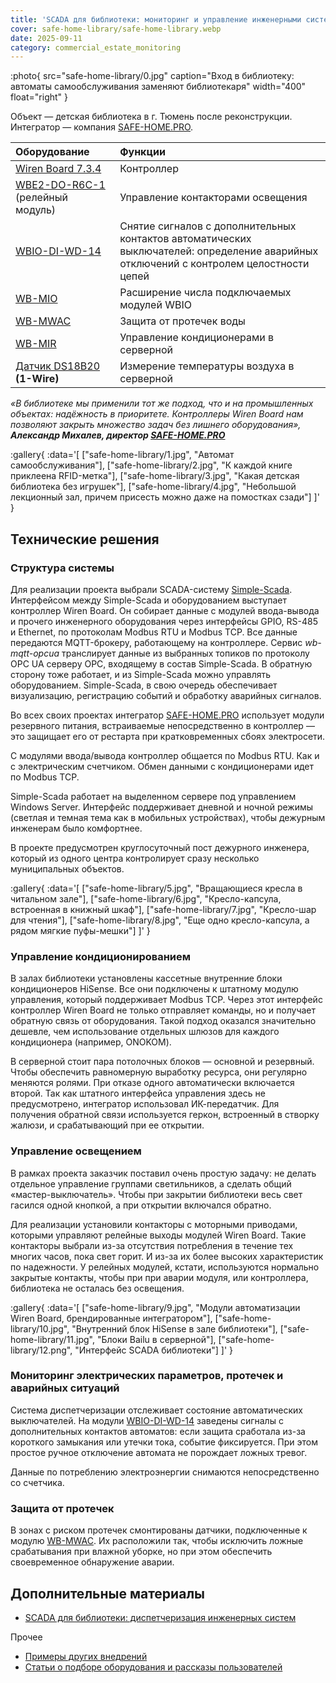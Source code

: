 ```yaml
---
title: 'SCADA для библиотеки: мониторинг и управление инженерными системами'
cover: safe-home-library/safe-home-library.webp
date: 2025-09-11
category: commercial_estate_monitoring
---
```


:photo{
    src="safe-home-library/0.jpg"
    caption="Вход в библиотеку: автоматы самообслуживания заменяют библиотекаря"
    width="400"
    float="right"
}

Объект — детская библиотека в г. Тюмень после реконструкции. Интегратор — компания [SAFE-HOME.PRO](http://SAFE-HOME.PRO).

| Оборудование | Функции |
| :---- | :---- |
| [Wiren Board 7.3.4](https://wirenboard.com/ru/catalog/kontrollery/) | Контроллер |
| [WBE2-DO-R6C-1](https://wirenboard.com/ru/product/WBE2-DO-R6C-1/) (релейный модуль) | Управление контакторами освещения |
| [WBIO-DI-WD-14](https://wirenboard.com/ru/product/WBIO-DI-WD-14/) | Снятие сигналов с дополнительных контактов автоматических выключателей: определение аварийных отключений с контролем целостности цепей |
| [WB-MIO](https://wirenboard.com/ru/product/WB-MIO/) | Расширение числа подключаемых модулей WBIO |
| [WB-MWAC](https://wirenboard.com/ru/product/WB-MWAC/) | Защита от протечек воды |
| [WB-MIR](https://wirenboard.com/ru/product/WB-MIR-v1/) | Управление кондиционерами в серверной |
| [Датчик DS18B20](https://wirenboard.com/ru/product/1wire-DS18B20/) **(1-Wire)** | Измерение температуры воздуха в серверной |

_«В библиотеке мы применили тот же подход, что и на промышленных объектах: надёжность в приоритете. Контроллеры Wiren Board нам позволяют закрыть множество задач без лишнего оборудования», **Александр Михалев, директор [SAFE-HOME.PRO](http://SAFE-HOME.PRO)**_


:gallery{
    :data='[
        ["safe-home-library/1.jpg", "Автомат самообслуживания"],
        ["safe-home-library/2.jpg", "К каждой книге приклеена RFID-метка"],
        ["safe-home-library/3.jpg", "Какая детская библиотека без игрушек"],
        ["safe-home-library/4.jpg", "Небольшой лекционный зал, причем присесть можно даже на помостках сзади"]
    ]'
}


## Технические решения

### Структура системы

Для реализации проекта выбрали SCADA-систему [Simple-Scada](https://simple-scada.com/). Интерфейсом между Simple-Scada и оборудованием выступает контроллер Wiren Board. Он собирает данные  с модулей ввода-вывода и прочего инженерного оборудования через интерфейсы GPIO, RS-485 и Ethernet, по  протоколам Modbus RTU и Modbus TCP. Все данные передаются MQTT-брокеру, работающему на контроллере. Сервис *wb-mqtt-opcua* транслирует данные из выбранных топиков по протоколу OPC UA серверу OPC, входящему в состав Simple-Scada. В обратную сторону тоже работает, и из Simple-Scada можно управлять оборудованием. Simple-Scada, в свою очередь обеспечивает визуализацию, регистрацию событий и обработку аварийных сигналов. 

Во всех своих проектах интегратор [SAFE-HOME.PRO](http://safe-home.pro/) использует модули резервного питания, встраиваемые непосредственно в контроллер — это защищает его от рестарта при кратковременных сбоях электросети. 

С модулями ввода/вывода контроллер общается по Modbus RTU. Как и с электрическим счетчиком. Обмен данными с кондиционерами идет по Modbus TCP. 

Simple-Scada работает на выделенном сервере под управлением Windows Server. Интерфейс поддерживает дневной и ночной режимы (светлая и темная тема как в мобильных устройствах), чтобы дежурным инженерам было комфортнее.

В проекте предусмотрен круглосуточный пост дежурного инженера, который из одного центра контролирует сразу несколько муниципальных объектов.

:gallery{
    :data='[
        ["safe-home-library/5.jpg", "Вращающиеся кресла в читальном зале"],
        ["safe-home-library/6.jpg", "Кресло-капсула, встроенная в книжный шкаф"],
        ["safe-home-library/7.jpg", "Кресло-шар для чтения"],
        ["safe-home-library/8.jpg", "Еще одно кресло-капсула, а рядом мягкие пуфы-мешки"]
    ]'
}

### Управление кондиционированием

В залах библиотеки установлены кассетные внутренние блоки кондиционеров HiSense. Все они подключены к штатному модулю управления, который поддерживает Modbus TCP. Через этот интерфейс контроллер Wiren Board не только отправляет команды, но и получает обратную связь от оборудования. Такой подход оказался значительно дешевле, чем использование отдельных шлюзов для каждого кондиционера (например, ONOKOM).

В серверной стоит пара потолочных блоков — основной и резервный. Чтобы обеспечить равномерную выработку ресурса, они регулярно меняются ролями. При отказе одного автоматически включается второй. Так как штатного интерфейса управления здесь не предусмотрено, интегратор использовал ИК-передатчик. Для получения обратной связи используется геркон, встроенный в створку жалюзи, и срабатывающий при ее открытии.

### Управление освещением

В рамках проекта заказчик поставил очень простую задачу: не делать отдельное управление группами светильников, а сделать общий «мастер-выключатель». Чтобы при закрытии библиотеки весь свет гасился одной кнопкой, а при открытии включался обратно.

Для реализации установили контакторы с моторными приводами, которыми управляют релейные выходы модулей Wiren Board. Такие контакторы выбрали из\-за отсутствия потребления в течение тех многих часов, пока свет горит. И из\-за их более высоких характеристик по  надежности. У релейных модулей, кстати, используются нормально закрытые контакты, чтобы при при аварии модуля, или контроллера, библиотека не осталась без освещения.

:gallery{
    :data='[
        ["safe-home-library/9.jpg", "Модули автоматизации Wiren Board, брендированные интегратором"],
        ["safe-home-library/10.jpg", "Внутренний блок HiSense в зале библиотеки"],
        ["safe-home-library/11.jpg", "Блоки Bailu в серверной"],
        ["safe-home-library/12.png", "Интерфейс SCADA библиотеки"]
    ]'
}

### Мониторинг электрических параметров, протечек и аварийных ситуаций

Система диспетчеризации отслеживает состояние автоматических выключателей. На модули [WBIO-DI-WD-14](https://wirenboard.com/ru/product/WBIO-DI-WD-14/) заведены сигналы с дополнительных контактов автоматов: если защита сработала из\-за короткого замыкания или утечки тока, событие фиксируется. При этом простое ручное отключение автомата не порождает ложных тревог.

Данные по потреблению электроэнергии снимаются непосредственно со счетчика. 

### Защита от протечек

В зонах с риском протечек смонтированы датчики, подключенные к модулю [WB-MWAC](https://wirenboard.com/ru/product/WB-MWAC/). Их расположили так, чтобы исключить ложные срабатывания при влажной уборке, но при этом обеспечить своевременное обнаружение аварии.

## Дополнительные материалы

- [SCADA для библиотеки: диспетчеризация инженерных систем](https://habr.com/ru/companies/wirenboard/articles/945124/)

Прочее

- [Примеры других внедрений](../solutions/)
- [Статьи о подборе оборудования и рассказы пользователей](../articles)
